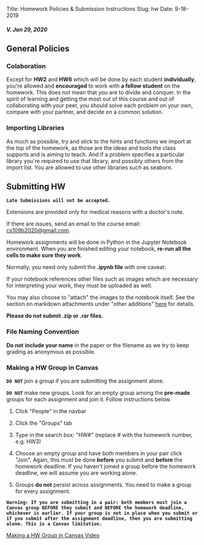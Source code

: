 Title: Homework Policies & Submission Instructions
Slug: hw
Date: 9-18-2019

<style>
pre {
  background-color: #F5F5F5;
  display: block;
  font-family: monospace;
  font-size: 14px;
  white-space: pre;
  border-color: #999999;
  border-width: 1px;
  border-style: solid;
  border-radius: 6px;
  margin: 1em 0;
  padding: 5px;
  white-space: pre-wrap;
}
.containerMain {
    display: flex;
    width: 100%;
    height: 300px;
}
</style>

##### *V. Jan 29, 2020*

## General Policies

### Colaboration

Except for **HW2** and **HW6** which will be done by each student **individually**, you're allowed and **encouraged** to work with **a fellow student** on the homework. This does not mean that you are to divide and conquer. In the spirit of learning and getting the most out of this course and out of collaborating with your peer, you should solve each problem on your own, compare with your partner, and decide on a
common solution.

### Importing Libraries

As much as possible, try and stick to the hints and functions we import at the top of the homework, as those are the ideas and tools the class supports and is aiming to teach. And if a problem specifies a particular library you're required to use that library, and possibly others from the import list. You are allowed to use other libraries such as
seaborn.

## Submitting HW

**`Late Submissions will not be accepted.`**

Extensions are provided only for medical reasons with a doctor's note.

If there are issues, send an email to the course email: [cs109b2020@gmail.com](mailto:cs109b2020@gmail.com).

Homework assignments will be done in Python in the Jupyter Notebook environment. When you are finished editing your notebook, **re-run all the cells to make sure they work**.

Normally, you need only submit the **.ipynb file** with one caveat:

If your notebook references other files such as images which are necessary for interpreting your work, they must be uploaded as well.

You may also choose to "attach" the images to the notebook itself. See the section on markdown attachments under "other additions" [here](https://jupyter-notebook.readthedocs.io/en/stable/changelog.html#release-5-0-0) for details.

**Please do not submit .zip or .rar files.**


### File Naming Convention

**Do not** **include your name** in the paper or the filename as we try to keep grading as anonymous as possible.


### Making a HW Group in Canvas

**`DO NOT`** join a group if you are submitting the assignment alone.

**`DO NOT`** make new groups. Look for an empty group among the **pre-made** groups for each assignment and join it. Follow instructions below.

1. Click "People" in the navbar

2. Click the "Groups" tab

3.  Type in the search box: "HW\#" (replace \# with the homework number, e.g. HW3)

4. Choose an empty group and have both members in your pair click "Join". Again, this must be done **before** you submit and **before** the homework deadline. If you haven't joined a group before the homework deadline, we will assume you are working alone.

5.  Groups **do not** persist across assignments. You need to make a group for every assignment.

**`Warning: If you are submitting in a pair: both members must join a Canvas group BEFORE they submit and BEFORE the homework deadline, whichever is earlier. If your group is not in place when you submit or if you submit after the assignment deadline, then you are submitting alone. This is a Canvas limitation.`**


[Making a HW Group in Canvas Video](https://youtu.be/p58ZOItZ6ho)
